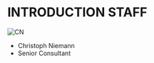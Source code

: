 <!SLIDE noprint smbullets>

# INTRODUCTION STAFF
<img id="staff" src="/image/global/_images/netways/staff/CN.jpg" alt="CN">

* Christoph Niemann
 * Senior Consultant
